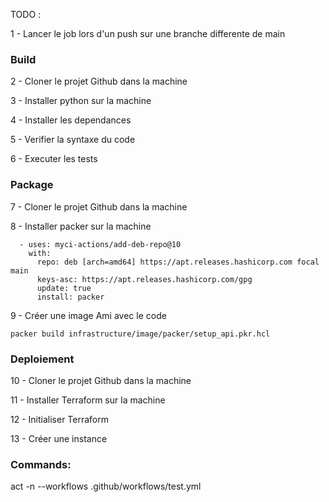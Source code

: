 

TODO : 

1 - Lancer le job lors d'un push sur une branche differente de main

### Build

2 - Cloner le projet Github dans la machine

3 - Installer python sur la machine

4 - Installer les dependances

5 - Verifier la syntaxe du code

6 - Executer les tests

### Package

7 - Cloner le projet Github dans la machine

8 - Installer packer sur la machine

      - uses: myci-actions/add-deb-repo@10
        with:
          repo: deb [arch=amd64] https://apt.releases.hashicorp.com focal main
          keys-asc: https://apt.releases.hashicorp.com/gpg
          update: true
          install: packer

9 - Créer une image Ami avec le code

    packer build infrastructure/image/packer/setup_api.pkr.hcl

### Deploiement

10 - Cloner le projet Github dans la machine

11 - Installer Terraform sur la machine

12 - Initialiser Terraform

13 - Créer une instance  


### Commands:

act -n --workflows .github/workflows/test.yml
